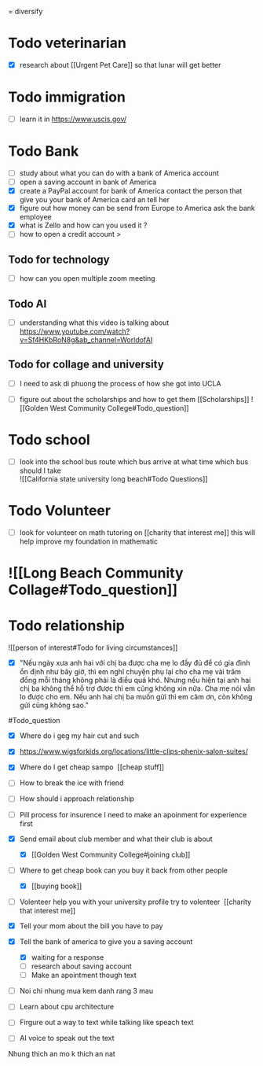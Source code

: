 =
diversify 
# Todo  veterinarian  
- [x] research about [[Urgent Pet Care]] so that lunar will get better  

# Todo  immigration 
- [ ] learn it in https://www.uscis.gov/ 
# Todo  Bank 
- [ ] study about what you can do with a bank of America account 
- [ ] open  a saving account in bank of America 
- [x] create a PayPal account for bank of America 
contact the person that give you your bank of America card an tell her 
- [x] figure out how  money can be send from Europe to America  ask the bank employee 
- [x] what is Zello and how can you used it  ?
- [ ] how to open a credit  account > 

##  Todo for technology 
- [ ] how can  you open  multiple zoom  meeting 
## Todo  AI  
- [ ] understanding what this video is talking about  https://www.youtube.com/watch?v=Sf4HKbRoN8g&ab_channel=WorldofAI 


## Todo  for collage  and university 
- [ ] I need to ask di phuong the process of how she got into UCLA  
- [ ] figure out about the scholarships and how to get them [[Scholarships]]
![[Golden West Community College#Todo_question]]


# Todo school 
- [ ] look into the school bus  route which bus arrive at what time which bus should I take   
![[California state university long beach#Todo Questions]]



# Todo Volunteer  
- [ ] look for volunteer on math tutoring  on [[charity  that interest me]] this will help  improve my foundation in mathematic 
# ![[Long Beach Community Collage#Todo_question]]






# Todo relationship 
![[person of interest#Todo for living circumstances]]

- [x] "Nếu ngày xưa anh hai với chị ba được cha mẹ lo đầy đủ để có gia đình ổn định như bây giờ, thì em nghĩ chuyện phụ lại cho cha mẹ vài trăm đồng mỗi tháng không phải là điều quá khó. Nhưng nếu hiện tại anh hai chị ba không thể hỗ trợ được thì em cũng không xin nữa. Cha mẹ nói vẫn lo được cho em. Nếu anh hai chị ba muốn gửi thì em cảm ơn, còn không gửi cũng không sao."


#Todo_question 
- [x] Where do i geg my hair cut and such 

- [x] https://www.wigsforkids.org/locations/little-clips-phenix-salon-suites/ 

- [x] Where do I get cheap sampo  [[cheap stuff]]

- [ ] How to break the ice with friend 

- [ ] How should i approach relationship 

- [ ] Pill process for insurence I need to make an apoinment for experience first 

- [x] Send email about club member and what their club is about  
	- [x] [[Golden West Community College#joining club]]

- [ ] Where to get cheap book can you buy it back from other people  
	- [x] [[buying book]]

- [ ] Volenteer help you with your university profile try to volenteer  [[charity  that interest me]]

- [x] Tell your mom about the bill you have to pay  

- [x] Tell the bank of america to give you a saving account
	- [x] waiting for a response  
	- [ ] research about saving account 
	- [ ] Make an apointment though text
- [ ] Noi chi nhung mua kem danh rang 3 mau 
- [ ] Learn about cpu architecture 
- [ ] Firgure out a way to text while talking like speach text 
- [ ] AI voice to speak out the text 



Nhung thich an mo k thich an  nat